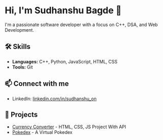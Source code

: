 # Hi, I'm Sudhanshu Bagde 👋
I'm a passionate software developer with a focus on C++, DSA, and Web Development.

## 🛠️ Skills
- **Languages:** C++, Python, JavaScript, HTML, CSS
- **Tools:** Git

## 📫 Connect with me
- LinkedIn: [linkedin.com/in/sudhanshu_on](https://www.linkedin.com/in/sudhanshu-b-19948923a?utm_source=share&utm_campaign=share_via&utm_content=profile&utm_medium=android_app)

## 💼 Projects
- [Currency Converter](https://github.com/sudhanshu-on/currency-converter) - HTML, CSS, JS Project With API
- [Pokedex](https://GitHub.com/sudhanshu-on/pokemon-finder) - A Virtual Pokedex